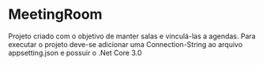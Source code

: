# MeetingRoom

Projeto criado com o objetivo de manter salas e vinculá-las a agendas.
Para executar o projeto deve-se adicionar uma Connection-String ao arquivo appsetting.json e possuir o .Net Core 3.0

